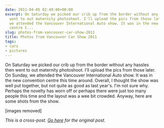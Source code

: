 ```yaml
---
date: 2011-04-05 02:49:00+00:00
excerpt: On Saturday we picked our crib up from the border without any hassles then
  went to out maternity photoshoot. I'll upload the pics from those later. On Sunday,
  we attended the Vancouver International Auto show. It was in the new convention
  centre t...
slug: photos-from-vancouver-car-show-2011
title: Photos from Vancouver Car Show 2011
tags:
- cars
- pictures
---
```


On Saturday we picked our crib up from the border without any hassles then went to out maternity photoshoot. I'll upload the pics from those later. On Sunday, we attended the Vancouver International Auto show. It was in the new convention centre this time around. Overall, I thought the show was well put together, but not quite as good as last year's. I'm not sure why. Perhaps the novelty has worn off or perhaps there were just too many people this time and the layout was a wee bit crowded. Anyway, here are some shots from the show.

[images removed]

*This is a cross-post. [Go here](https://aprivateword.wordpress.com/2011/04/05/photos-from-vancouver-car-show-2011/) for the original post.*
